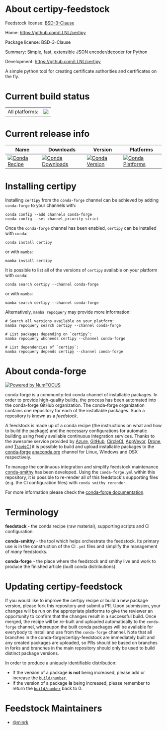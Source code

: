 About certipy-feedstock
=======================

Feedstock license: [BSD-3-Clause](https://github.com/conda-forge/certipy-feedstock/blob/main/LICENSE.txt)

Home: https://github.com/LLNL/certipy

Package license: BSD-3-Clause

Summary: Simple, fast, extensible JSON encoder/decoder for Python

Development: https://github.com/LLNL/certipy

A simple python tool for creating certificate authorities
and certificates on the fly.


Current build status
====================


<table><tr><td>All platforms:</td>
    <td>
      <a href="https://dev.azure.com/conda-forge/feedstock-builds/_build/latest?definitionId=6674&branchName=main">
        <img src="https://dev.azure.com/conda-forge/feedstock-builds/_apis/build/status/certipy-feedstock?branchName=main">
      </a>
    </td>
  </tr>
</table>

Current release info
====================

| Name | Downloads | Version | Platforms |
| --- | --- | --- | --- |
| [![Conda Recipe](https://img.shields.io/badge/recipe-certipy-green.svg)](https://anaconda.org/conda-forge/certipy) | [![Conda Downloads](https://img.shields.io/conda/dn/conda-forge/certipy.svg)](https://anaconda.org/conda-forge/certipy) | [![Conda Version](https://img.shields.io/conda/vn/conda-forge/certipy.svg)](https://anaconda.org/conda-forge/certipy) | [![Conda Platforms](https://img.shields.io/conda/pn/conda-forge/certipy.svg)](https://anaconda.org/conda-forge/certipy) |

Installing certipy
==================

Installing `certipy` from the `conda-forge` channel can be achieved by adding `conda-forge` to your channels with:

```
conda config --add channels conda-forge
conda config --set channel_priority strict
```

Once the `conda-forge` channel has been enabled, `certipy` can be installed with `conda`:

```
conda install certipy
```

or with `mamba`:

```
mamba install certipy
```

It is possible to list all of the versions of `certipy` available on your platform with `conda`:

```
conda search certipy --channel conda-forge
```

or with `mamba`:

```
mamba search certipy --channel conda-forge
```

Alternatively, `mamba repoquery` may provide more information:

```
# Search all versions available on your platform:
mamba repoquery search certipy --channel conda-forge

# List packages depending on `certipy`:
mamba repoquery whoneeds certipy --channel conda-forge

# List dependencies of `certipy`:
mamba repoquery depends certipy --channel conda-forge
```


About conda-forge
=================

[![Powered by
NumFOCUS](https://img.shields.io/badge/powered%20by-NumFOCUS-orange.svg?style=flat&colorA=E1523D&colorB=007D8A)](https://numfocus.org)

conda-forge is a community-led conda channel of installable packages.
In order to provide high-quality builds, the process has been automated into the
conda-forge GitHub organization. The conda-forge organization contains one repository
for each of the installable packages. Such a repository is known as a *feedstock*.

A feedstock is made up of a conda recipe (the instructions on what and how to build
the package) and the necessary configurations for automatic building using freely
available continuous integration services. Thanks to the awesome service provided by
[Azure](https://azure.microsoft.com/en-us/services/devops/), [GitHub](https://github.com/),
[CircleCI](https://circleci.com/), [AppVeyor](https://www.appveyor.com/),
[Drone](https://cloud.drone.io/welcome), and [TravisCI](https://travis-ci.com/)
it is possible to build and upload installable packages to the
[conda-forge](https://anaconda.org/conda-forge) [anaconda.org](https://anaconda.org/)
channel for Linux, Windows and OSX respectively.

To manage the continuous integration and simplify feedstock maintenance
[conda-smithy](https://github.com/conda-forge/conda-smithy) has been developed.
Using the ``conda-forge.yml`` within this repository, it is possible to re-render all of
this feedstock's supporting files (e.g. the CI configuration files) with ``conda smithy rerender``.

For more information please check the [conda-forge documentation](https://conda-forge.org/docs/).

Terminology
===========

**feedstock** - the conda recipe (raw material), supporting scripts and CI configuration.

**conda-smithy** - the tool which helps orchestrate the feedstock.
                   Its primary use is in the construction of the CI ``.yml`` files
                   and simplify the management of *many* feedstocks.

**conda-forge** - the place where the feedstock and smithy live and work to
                  produce the finished article (built conda distributions)


Updating certipy-feedstock
==========================

If you would like to improve the certipy recipe or build a new
package version, please fork this repository and submit a PR. Upon submission,
your changes will be run on the appropriate platforms to give the reviewer an
opportunity to confirm that the changes result in a successful build. Once
merged, the recipe will be re-built and uploaded automatically to the
`conda-forge` channel, whereupon the built conda packages will be available for
everybody to install and use from the `conda-forge` channel.
Note that all branches in the conda-forge/certipy-feedstock are
immediately built and any created packages are uploaded, so PRs should be based
on branches in forks and branches in the main repository should only be used to
build distinct package versions.

In order to produce a uniquely identifiable distribution:
 * If the version of a package **is not** being increased, please add or increase
   the [``build/number``](https://docs.conda.io/projects/conda-build/en/latest/resources/define-metadata.html#build-number-and-string).
 * If the version of a package **is** being increased, please remember to return
   the [``build/number``](https://docs.conda.io/projects/conda-build/en/latest/resources/define-metadata.html#build-number-and-string)
   back to 0.

Feedstock Maintainers
=====================

* [@minrk](https://github.com/minrk/)

